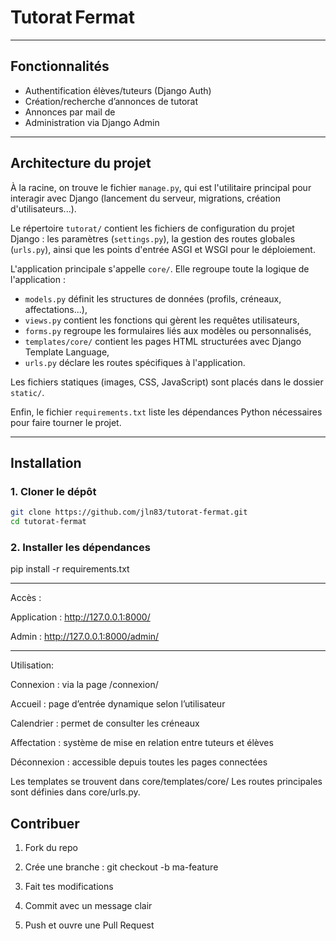 # Tutorat Fermat

---

## Fonctionnalités

- Authentification élèves/tuteurs (Django Auth)
- Création/recherche d’annonces de tutorat
- Annonces par mail de 
- Administration via Django Admin

---

##  Architecture du projet

À la racine, on trouve le fichier `manage.py`, qui est l'utilitaire principal pour interagir avec Django (lancement du serveur, migrations, création d'utilisateurs...).

Le répertoire `tutorat/` contient les fichiers de configuration du projet Django : les paramètres (`settings.py`), la gestion des routes globales (`urls.py`), ainsi que les points d'entrée ASGI et WSGI pour le déploiement.

L'application principale s'appelle `core/`. Elle regroupe toute la logique de l'application :
- `models.py` définit les structures de données (profils, créneaux, affectations...),
- `views.py` contient les fonctions qui gèrent les requêtes utilisateurs,
- `forms.py` regroupe les formulaires liés aux modèles ou personnalisés,
- `templates/core/` contient les pages HTML structurées avec Django Template Language,
- `urls.py` déclare les routes spécifiques à l'application.

Les fichiers statiques (images, CSS, JavaScript) sont placés dans le dossier `static/`.

Enfin, le fichier `requirements.txt` liste les dépendances Python nécessaires pour faire tourner le projet.

---

##  Installation

### 1. Cloner le dépôt

```bash
git clone https://github.com/jln83/tutorat-fermat.git
cd tutorat-fermat
```

### 2. Installer les dépendances 

pip install -r requirements.txt

---

Accès :

Application : http://127.0.0.1:8000/

Admin : http://127.0.0.1:8000/admin/

--- 

Utilisation:

Connexion : via la page /connexion/

Accueil : page d’entrée dynamique selon l’utilisateur

Calendrier : permet de consulter les créneaux

Affectation : système de mise en relation entre tuteurs et élèves

Déconnexion : accessible depuis toutes les pages connectées

Les templates se trouvent dans core/templates/core/
Les routes principales sont définies dans core/urls.py.

## Contribuer


1. Fork du repo

2. Crée une branche : git checkout -b ma-feature

3. Fait tes modifications

4. Commit avec un message clair

5. Push et ouvre une Pull Request
